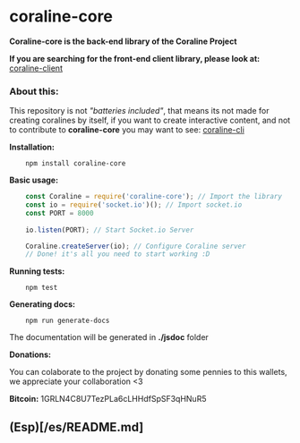 # coraline-core
**Coraline-core is the back-end library of the Coraline Project**

**If you are searching for the front-end client library, please look at:** [coraline-client](https://github.com/CamiloTD/coraline-client)

### About this:
This repository is not *"batteries included"*, that means its not made for creating coralines by itself, if you want to create interactive content, and not to contribute to **coraline-core** you may want to see: [coraline-cli](https://github.com/CamiloTD/coraline-cli)

**Installation:**
```batch
	npm install coraline-core
```
**Basic usage:**
```javascript
	const Coraline = require('coraline-core'); // Import the library
	const io = require('socket.io')(); // Import socket.io
	const PORT = 8000
	
	io.listen(PORT); // Start Socket.io Server

	Coraline.createServer(io); // Configure Coraline server
	// Done! it's all you need to start working :D
```

**Running tests:**

```batch
	npm test
```

**Generating docs:**

```batch
	npm run generate-docs
```
The documentation will be generated in **./jsdoc** folder

**Donations:**

You can colaborate to the project by donating some pennies to this wallets, we appreciate your collaboration <3

**Bitcoin:** 1GRLN4C8U7TezPLa6cLHHdfSpSF3qHNuR5

## (Esp)[/es/README.md]

